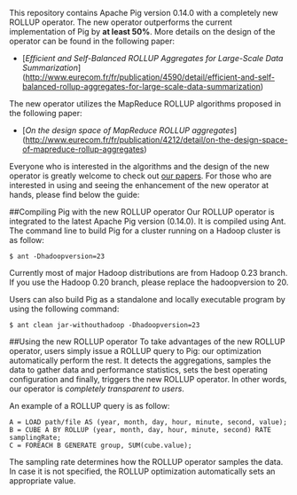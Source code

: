 This repository contains Apache Pig version 0.14.0 with a completely new ROLLUP operator. The new operator outperforms the current implementation of Pig by **at least 50%**. More details on the design of the operator can be found in the following paper:
- [*Efficient and Self-Balanced ROLLUP Aggregates for Large-Scale Data Summarization*] (http://www.eurecom.fr/fr/publication/4590/detail/efficient-and-self-balanced-rollup-aggregates-for-large-scale-data-summarization)

The new operator utilizes the MapReduce ROLLUP algorithms proposed in the following paper:
- [*On the design space of MapReduce ROLLUP aggregates*] (http://www.eurecom.fr/fr/publication/4212/detail/on-the-design-space-of-mapreduce-rollup-aggregates)

Everyone who is interested in the algorithms and the design of the new operator is greatly welcome to check out [our papers](http://www.eurecom.fr/fr/people/phan-duy-hung/publications). For those who are interested in using and seeing the enhancement of the new operator at hands, please find below the guide:

##Compiling Pig with the new ROLLUP operator
Our ROLLUP operator is integrated to the latest Apache Pig version (0.14.0). It is
compiled using Ant. The command line to build Pig for a cluster running on a
Hadoop cluster is as follow:

```
$ ant -Dhadoopversion=23
```
Currently most of major Hadoop distributions are from Hadoop 0.23 branch. If you use the Hadoop 0.20 branch, please replace the hadoopversion to 20.

Users can also build Pig as a standalone and locally executable program by using
the following command:

```
$ ant clean jar-withouthadoop -Dhadoopversion=23
```

##Using the new ROLLUP operator
To take advantages of the new ROLLUP operator, users simply issue a ROLLUP query to
Pig: our optimization automatically perform the rest. It detects the aggregations,
samples the data to gather data and performance statistics, sets the best
operating configuration and finally, triggers the new ROLLUP operator. In other words, 
our operator is *completely transparent to users*.

An example of a ROLLUP query is as follow:

```
A = LOAD path/file AS (year, month, day, hour, minute, second, value);
B = CUBE A BY ROLLUP (year, month, day, hour, minute, second) RATE samplingRate;
C = FOREACH B GENERATE group, SUM(cube.value);
```

The sampling rate determines how the ROLLUP operator samples the data. In case it
is not specified, the ROLLUP optimization automatically sets an appropriate value.
